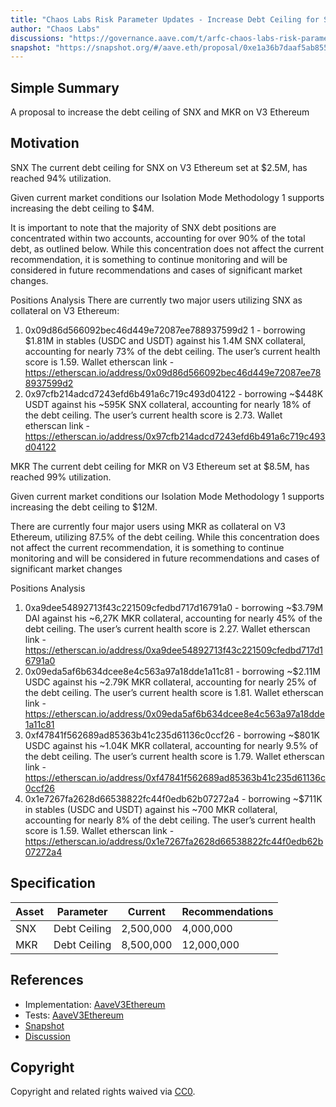 ```yaml
---
title: "Chaos Labs Risk Parameter Updates - Increase Debt Ceiling for SNX and MKR on V3 Ethereum - 01.31.2024"
author: "Chaos Labs"
discussions: "https://governance.aave.com/t/arfc-chaos-labs-risk-parameter-updates-increase-debt-ceiling-for-snx-and-mkr-on-v3-ethereum-01-31-2024/16480/1"
snapshot: "https://snapshot.org/#/aave.eth/proposal/0xe1a36b7daaf5ab8555510edf53fc75645c7a0ac26b3d47cfe9295b94f96bcf3a"
---
```


## Simple Summary

A proposal to increase the debt ceiling of SNX and MKR on V3 Ethereum

## Motivation

SNX
The current debt ceiling for SNX on V3 Ethereum set at $2.5M, has reached 94% utilization.

Given current market conditions our Isolation Mode Methodology 1 supports increasing the debt ceiling to $4M.

It is important to note that the majority of SNX debt positions are concentrated within two accounts, accounting for over 90% of the total debt, as outlined below. While this concentration does not affect the current recommendation, it is something to continue monitoring and will be considered in future recommendations and cases of significant market changes.

Positions Analysis
There are currently two major users utilizing SNX as collateral on V3 Ethereum:

1. 0x09d86d566092bec46d449e72087ee788937599d2 1 - borrowing $1.81M in stables (USDC and USDT) against his 1.4M SNX collateral, accounting for nearly 73% of the debt ceiling. The user’s current health score is 1.59.
   Wallet etherscan link - https://etherscan.io/address/0x09d86d566092bec46d449e72087ee788937599d2
2. 0x97cfb214adcd7243efd6b491a6c719c493d04122 - borrowing ~$448K USDT against his ~595K SNX collateral, accounting for nearly 18% of the debt ceiling. The user’s current health score is 2.73.
   Wallet etherscan link - https://etherscan.io/address/0x97cfb214adcd7243efd6b491a6c719c493d04122

MKR
The current debt ceiling for MKR on V3 Ethereum set at $8.5M, has reached 99% utilization.

Given current market conditions our Isolation Mode Methodology 1 supports increasing the debt ceiling to $12M.

There are currently four major users using MKR as collateral on V3 Ethereum, utilizing 87.5% of the debt ceiling. While this concentration does not affect the current recommendation, it is something to continue monitoring and will be considered in future recommendations and cases of significant market changes

Positions Analysis

1. 0xa9dee54892713f43c221509cfedbd717d16791a0 - borrowing ~$3.79M DAI against his ~6,27K MKR collateral, accounting for nearly 45% of the debt ceiling. The user’s current health score is 2.27.
   Wallet etherscan link - https://etherscan.io/address/0xa9dee54892713f43c221509cfedbd717d16791a0
2. 0x09eda5af6b634dcee8e4c563a97a18dde1a11c81 - borrowing ~$2.11M USDC against his ~2.79K MKR collateral, accounting for nearly 25% of the debt ceiling. The user’s current health score is 1.81.
   Wallet etherscan link - https://etherscan.io/address/0x09eda5af6b634dcee8e4c563a97a18dde1a11c81
3. 0xf47841f562689ad85363b41c235d61136c0ccf26 - borrowing ~$801K USDC against his ~1.04K MKR collateral, accounting for nearly 9.5% of the debt ceiling. The user’s current health score is 1.79.
   Wallet etherscan link - https://etherscan.io/address/0xf47841f562689ad85363b41c235d61136c0ccf26
4. 0x1e7267fa2628d66538822fc44f0edb62b07272a4 - borrowing ~$711K in stables (USDC and USDT) against his ~700 MKR collateral, accounting for nearly 8% of the debt ceiling. The user’s current health score is 1.59.
   Wallet etherscan link - https://etherscan.io/address/0x1e7267fa2628d66538822fc44f0edb62b07272a4

## Specification

| Asset | Parameter    | Current   | Recommendations |
| ----- | ------------ | --------- | --------------- |
| SNX   | Debt Ceiling | 2,500,000 | 4,000,000       |
| MKR   | Debt Ceiling | 8,500,000 | 12,000,000      |

## References

- Implementation: [AaveV3Ethereum](https://github.com/bgd-labs/aave-proposals-v3/blob/main/src/20240211_AaveV3Ethereum_ChaosLabsRiskParameterUpdatesIncreaseDebtCeilingForSNXAndMKROnV3Ethereum01312024/AaveV3Ethereum_ChaosLabsRiskParameterUpdatesIncreaseDebtCeilingForSNXAndMKROnV3Ethereum01312024_20240211.sol)
- Tests: [AaveV3Ethereum](https://github.com/bgd-labs/aave-proposals-v3/blob/main/src/20240211_AaveV3Ethereum_ChaosLabsRiskParameterUpdatesIncreaseDebtCeilingForSNXAndMKROnV3Ethereum01312024/AaveV3Ethereum_ChaosLabsRiskParameterUpdatesIncreaseDebtCeilingForSNXAndMKROnV3Ethereum01312024_20240211.t.sol)
- [Snapshot](https://snapshot.org/#/aave.eth/proposal/0xe1a36b7daaf5ab8555510edf53fc75645c7a0ac26b3d47cfe9295b94f96bcf3a)
- [Discussion](https://governance.aave.com/t/arfc-chaos-labs-risk-parameter-updates-increase-debt-ceiling-for-snx-and-mkr-on-v3-ethereum-01-31-2024/16480/1)

## Copyright

Copyright and related rights waived via [CC0](https://creativecommons.org/publicdomain/zero/1.0/).
